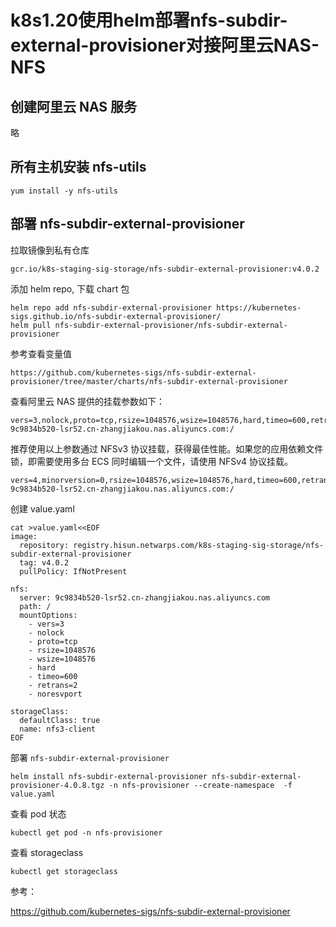 # k8s1.20使用helm部署nfs-subdir-external-provisioner对接阿里云NAS-NFS

## 创建阿里云 NAS 服务

略

## 所有主机安装 nfs-utils

```
yum install -y nfs-utils
```

## 部署 nfs-subdir-external-provisioner 

拉取镜像到私有仓库

```
gcr.io/k8s-staging-sig-storage/nfs-subdir-external-provisioner:v4.0.2
```

添加 helm repo, 下载 chart 包

```
helm repo add nfs-subdir-external-provisioner https://kubernetes-sigs.github.io/nfs-subdir-external-provisioner/
helm pull nfs-subdir-external-provisioner/nfs-subdir-external-provisioner
```

参考查看变量值

```
https://github.com/kubernetes-sigs/nfs-subdir-external-provisioner/tree/master/charts/nfs-subdir-external-provisioner
```

查看阿里云 NAS 提供的挂载参数如下：

```
vers=3,nolock,proto=tcp,rsize=1048576,wsize=1048576,hard,timeo=600,retrans=2,noresvport 9c9834b520-lsr52.cn-zhangjiakou.nas.aliyuncs.com:/
```

推荐使用以上参数通过 NFSv3 协议挂载，获得最佳性能。如果您的应用依赖文件锁，即需要使用多台 ECS 同时编辑一个文件，请使用 NFSv4 协议挂载。

```
vers=4,minorversion=0,rsize=1048576,wsize=1048576,hard,timeo=600,retrans=2,noresvport 9c9834b520-lsr52.cn-zhangjiakou.nas.aliyuncs.com:/
```

创建 value.yaml

```
cat >value.yaml<<EOF
image:
  repository: registry.hisun.netwarps.com/k8s-staging-sig-storage/nfs-subdir-external-provisioner
  tag: v4.0.2
  pullPolicy: IfNotPresent
  
nfs:
  server: 9c9834b520-lsr52.cn-zhangjiakou.nas.aliyuncs.com
  path: /
  mountOptions:
    - vers=3
    - nolock
    - proto=tcp
    - rsize=1048576
    - wsize=1048576
    - hard
    - timeo=600
    - retrans=2
    - noresvport
  
storageClass:
  defaultClass: true
  name: nfs3-client
EOF
```

部署 `nfs-subdir-external-provisioner`

```
helm install nfs-subdir-external-provisioner nfs-subdir-external-provisioner-4.0.8.tgz -n nfs-provisioner --create-namespace  -f value.yaml
```

查看 pod 状态

```
kubectl get pod -n nfs-provisioner
```

查看 storageclass

```
kubectl get storageclass
```

参考：

https://github.com/kubernetes-sigs/nfs-subdir-external-provisioner
